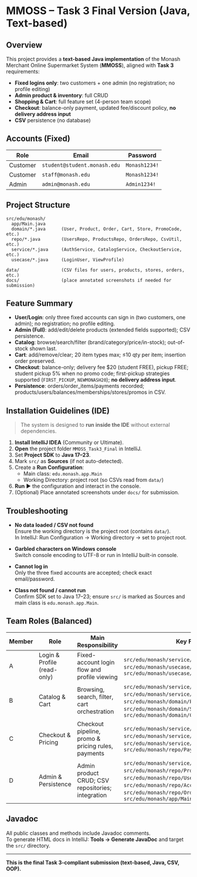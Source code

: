 # MMOSS – Task 3 Final Version (Java, Text-based)

## Overview
This project provides a **text-based Java implementation** of the Monash Merchant Online Supermarket System (**MMOSS**), aligned with **Task 3** requirements:
- **Fixed logins only**: two customers + one admin (no registration; no profile editing)
- **Admin product & inventory**: full CRUD
- **Shopping & Cart**: full feature set (4-person team scope)
- **Checkout**: balance-only payment, updated fee/discount policy, **no delivery address input**
- **CSV** persistence (no database)

## Accounts (Fixed)
| Role | Email | Password |
|---|---|---|
| Customer | `student@student.monash.edu` | `Monash1234!` |
| Customer | `staff@monash.edu` | `Monash1234!` |
| Admin | `admin@monash.edu` | `Admin1234!` |

## Project Structure
```
src/edu/monash/
  app/Main.java
  domain/*.java      (User, Product, Order, Cart, Store, PromoCode, etc.)
  repo/*.java        (UsersRepo, ProductsRepo, OrdersRepo, CsvUtil, etc.)
  service/*.java     (AuthService, CatalogService, CheckoutService, etc.)
  usecase/*.java     (LoginUser, ViewProfile)

data/                (CSV files for users, products, stores, orders, etc.)
docs/                (place annotated screenshots if needed for submission)
```

## Feature Summary
- **User/Login**: only three fixed accounts can sign in (two customers, one admin); no registration; no profile editing.
- **Admin (Full)**: add/edit/delete products (extended fields supported); CSV persistence.
- **Catalog**: browse/search/filter (brand/category/price/in-stock); out-of-stock shown last.
- **Cart**: add/remove/clear; 20 item types max; ≤10 qty per item; insertion order preserved.
- **Checkout**: balance-only; delivery fee $20 (student FREE), pickup FREE; student pickup 5% when no promo code; first-pickup strategies supported (`FIRST_PICKUP`, `NEWMONASH20`); **no delivery address input**.
- **Persistence**: orders/order_items/payments recorded; products/users/balances/memberships/stores/promos in CSV.

## Installation Guidelines (IDE)
> The system is designed to **run inside the IDE** without external dependencies.
1. **Install IntelliJ IDEA** (Community or Ultimate).
2. **Open** the project folder `MMOSS_Task3_Final` in IntelliJ.
3. Set **Project SDK** to **Java 17–23**.
4. Mark `src/` as **Sources** (if not auto-detected).
5. Create a **Run Configuration**:
   - Main class: `edu.monash.app.Main`
   - Working Directory: project root (so CSVs read from `data/`)
6. **Run** ▶️ the configuration and interact in the console.
7. (Optional) Place annotated screenshots under `docs/` for submission.

## Troubleshooting
- **No data loaded / CSV not found**  
  Ensure the working directory is the project root (contains `data/`).  
  In IntelliJ: Run Configuration → Working directory → set to project root.

- **Garbled characters on Windows console**  
  Switch console encoding to UTF-8 or run in IntelliJ built-in console.

- **Cannot log in**  
  Only the three fixed accounts are accepted; check exact email/password.

- **Class not found / cannot run**  
  Confirm SDK set to Java 17–23; ensure `src/` is marked as Sources and main class is `edu.monash.app.Main`.

## Team Roles (Balanced)
| Member | Role | Main Responsibility | Key Files |
|--------|------|---------------------|-----------|
| A | Login & Profile (read-only) | Fixed-account login flow and profile viewing | `src/edu/monash/service/AuthService.java`, `src/edu/monash/usecase/LoginUser.java`, `src/edu/monash/usecase/ViewProfile.java` |
| B | Catalog & Cart | Browsing, search, filter, cart orchestration | `src/edu/monash/service/CatalogService.java`, `src/edu/monash/service/CartService.java`, `src/edu/monash/domain/Product.java`, `src/edu/monash/domain/ShoppingCart.java`, `src/edu/monash/domain/CartItem.java` |
| C | Checkout & Pricing | Checkout pipeline, promo & pricing rules, payments | `src/edu/monash/service/CheckoutService.java`, `src/edu/monash/service/PricingService.java`, `src/edu/monash/service/PromoService.java`, `src/edu/monash/repo/PaymentsRepo.java` |
| D | Admin & Persistence | Admin product CRUD; CSV repositories; integration | `src/edu/monash/service/AdminService.java`, `src/edu/monash/repo/ProductsRepo.java`, `src/edu/monash/repo/UsersRepo.java`, `src/edu/monash/repo/AccountsRepo.java`, `src/edu/monash/repo/OrdersRepo.java`, `src/edu/monash/app/Main.java` |

## Javadoc
All public classes and methods include Javadoc comments.  
To generate HTML docs in IntelliJ: **Tools → Generate JavaDoc** and target the `src/` directory.

---
**This is the final Task 3-compliant submission (text-based, Java, CSV, OOP).**

